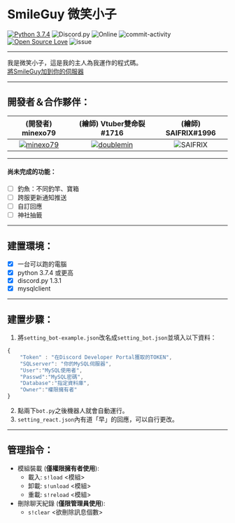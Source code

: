 # SmileGuy 微笑小子

[![Python 3.7.4](https://img.shields.io/badge/Python-3.7.4-blue?style=flat&logo=python)](https://www.python.org/downloads/release/python-374/)
![Discord.py](https://img.shields.io/badge/discord.py-1.3.1-blue?style=flat&logo=discord)
![Online](https://img.shields.io/badge/Status-Running-brightgreen)
![commit-activity](https://img.shields.io/github/last-commit/minexo79/SmileGuy?style=flat-square)
[![Open Source Love](https://badges.frapsoft.com/os/v1/open-source.svg?v=103)](https://github.com/ellerbrock/open-source-badges/)
![issue](https://img.shields.io/bitbucket/issues-raw/minexo79/smileguy?style=social)

---

我是微笑小子，這是我的主人為我運作的程式碼。  
[將SmileGuy加到你的伺服器](https://discordapp.com/api/oauth2/authorize?client_id=613249451355799552&permissions=8&scope=bot) 

---

## 開發者＆合作夥伴：      
|(開發者) minexo79|(繪師) Vtuber雙命裂#1716|(繪師) SAIFRIX#1996|
|:--------------:|:---------------------:|:-----------------:|
|[![minexo79](https://avatars0.githubusercontent.com/u/54303621?s=128&v=4)](https://github.com/minexo79)|[![doublemin](https://yt3.ggpht.com/a/AGF-l78DFH5aR25qUjbbwxSAtbPwhMLAxuYK4BJFxg=s128-c-k-c0xffffffff-no-rj-mo)](https://www.youtube.com/channel/UCtKyM4DA8CyCAm5LGsvUsag)|![SAIFRIX](https://cdn.discordapp.com/avatars/484671733987803177/ef4f5dc3e0956fb9bf9fe043b249d467.png?size=128)|
 
---

#### 尚未完成的功能：  
- [ ] 釣魚：不同釣竿、寶箱
- [ ] 跨服更新通知推送
- [ ] 自訂回應
- [ ] 神社抽籤
 
---

## 建置環境：
- [x] 一台可以跑的電腦
- [x] python 3.7.4 或更高
- [x] discord.py 1.3.1
- [x] mysqlclient
 
---

## 建置步驟：
1. 將`setting_bot-example.json`改名成`setting_bot.json`並填入以下資料：
```js
{
	"Token" : "在Discord Developer Portal獲取的TOKEN",
	"SQLserver": "你的MySQL伺服器",
	"User":"MySQL使用者",
	"Passwd":"MySQL密碼",
	"Database":"指定資料庫",
	"Owner":"權限擁有者"
}
```
2. 點兩下`bot.py`之後機器人就會自動運行。
3. `setting_react.json`內有道「早」的回應，可以自行更改。  
 
---

## 管理指令：
* 模組裝載 (**僅權限擁有者使用**):  
  * 載入: `s!load` <模組>
  * 卸載: `s!unload` <模組>
  * 重載: `s!reload` <模組>
* 刪除聊天紀錄 (**僅限管理員使用**):
  * `s!clear` <欲刪除訊息個數>
